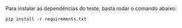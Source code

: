 Para instalar as dependências do teste, basta rodar o comando abaixo:

`pip install -r requirements.txt`